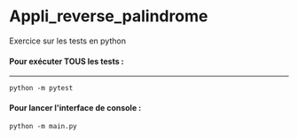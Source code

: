 # Appli_reverse_palindrome

Exercice sur les tests en python

#### Pour exécuter TOUS les tests :

---

```shell
python -m pytest
```

#### Pour lancer l'interface de console :

```shell
python -m main.py
```
